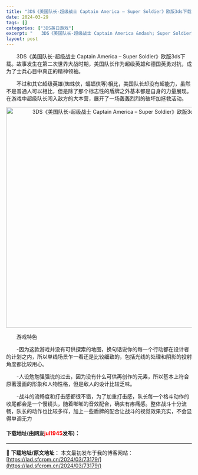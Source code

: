 ```yaml
---
title: "3DS《美国队长-超级战士 Captain America – Super Soldier》欧版3ds下载"
date: 2024-03-29
tags: []
categories: ["3DS英日游戏"]
excerpt: "　　3DS《美国队长-超级战士 Captain America &ndash; Super Soldier》欧版3ds下载。故事发生在第二次世界大战时期，美国队长作为超级英雄和德国英勇对抗，成为了士兵心目中真正的精神领袖。 　　不过和其它超级英雄(蜘蛛侠，蝙蝠侠等)相比，美国队长却没有超能力，虽然不&hellip;"
layout: post
---
```


 <p>　　3DS《美国队长-超级战士 Captain America &ndash; Super Soldier》欧版3ds下载。故事发生在第二次世界大战时期，美国队长作为超级英雄和德国英勇对抗，成为了士兵心目中真正的精神领袖。</p> <p>　　不过和其它超级英雄(蜘蛛侠，蝙蝠侠等)相比，美国队长却没有超能力，虽然不是普通人可以相比，但是除了那个标志性的盾牌之外基本都是自身的力量展现。在游戏中超级队长闯入敌方的大本营，展开了一场轰轰烈烈的破坏加拯救活动。</p> <p align="center"><img align="" border="0" src="https://lad.sfcrom.cn/wp-content/uploads/2024/03/20240329_660622ca30d08.png" width="599" alt="3DS《美国队长-超级战士 Captain America – Super Soldier》欧版3ds下载" /></p> <p>　　游戏特色</p> <p>　　-因为这款游戏并没有可供探索的地图，换句话说你的每一个行动都在设计者的计划之内，所以单线场景乍一看还是比较细致的，包括光线的处理和阴影的投射角度都比较用心。</p> <p>　　-人设勉勉强强说的过去，因为没有什么可供再创作的元素，所以基本上符合原著漫画的形象和人物性格，但是敌人的设计比较乏味。</p> <p>　　-战斗的流畅度和打击感都很不错，为了加重打击感，队长每一个格斗动作的收尾都会是一个慢镜头，随着嘭嘭的音效配合，确实有疼痛感。整体战斗十分流畅，队长的动作也比较多样，加上一些盾牌的配合让战斗的视觉效果充实，不会显得单调无力</p> <p><h4>下载地址(由网友<font color="red">jul1945</font>发布)：</h4></p> 

---
📖 **下载地址/原文地址：** 本文最初发布于我的博客网站：[https://lad.sfcrom.cn/2024/03/73179/](https://lad.sfcrom.cn/2024/03/73179/)
